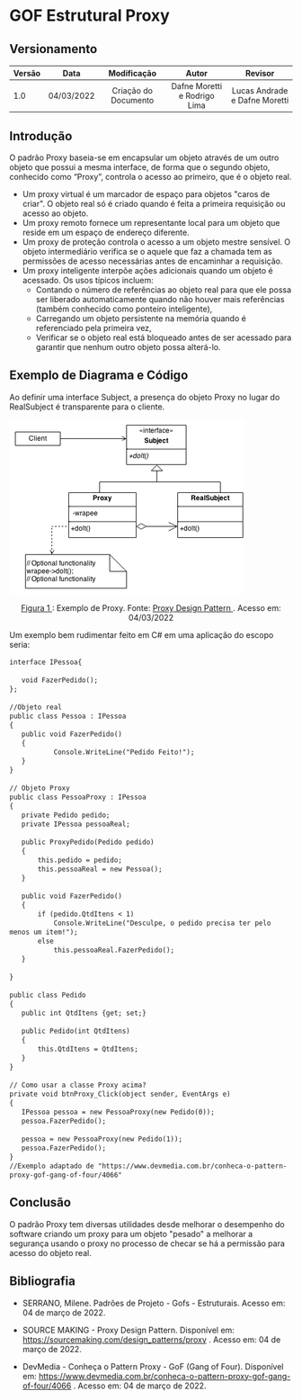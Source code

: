 # GOF Estrutural Proxy

## Versionamento

| Versão |    Data    |     Modificação      | Autor | Revisor |
| ------ | :--------: | :------------------: | :---: | :-----: |
| 1.0    | 04/03/2022 | Criação do Documento | Dafne Moretti e Rodrigo Lima   | Lucas Andrade e Dafne Moretti |

<!-- NÃO ESQUECER DE ADICIONAR AO "/_sidebar.md" -->

## Introdução
O padrão Proxy baseia-se em encapsular um objeto através de um outro objeto que possui a mesma interface, de forma que o segundo objeto, conhecido como “Proxy”, controla o acesso ao primeiro, que é o objeto real.

* Um proxy virtual é um marcador de espaço para objetos "caros de criar". O objeto real só é criado quando é feita a primeira requisição ou acesso ao objeto.
* Um proxy remoto fornece um representante local para um objeto que reside em um espaço de endereço diferente.
* Um proxy de proteção controla o acesso a um objeto mestre sensível. O objeto intermediário verifica se o aquele que faz a chamada tem as permissões de acesso necessárias antes de encaminhar a requisição.
* Um proxy inteligente interpõe ações adicionais quando um objeto é acessado. Os usos típicos incluem:
     * Contando o número de referências ao objeto real para que ele possa ser liberado automaticamente quando não houver mais referências (também conhecido como ponteiro inteligente),
    * Carregando um objeto persistente na memória quando é referenciado pela primeira vez,
    * Verificar se o objeto real está bloqueado antes de ser acessado para garantir que nenhum outro objeto possa alterá-lo.


## Exemplo de Diagrama e Código
Ao definir uma interface Subject, a presença do objeto Proxy no lugar do RealSubject é transparente para o cliente.

![Exemplo de Proxy](../../assets/images/proxy.png)

<figcaption style="text-align: center"><a href="../../assets/images/proxy.png" >Figura 1 </a>: Exemplo de Proxy. Fonte: <a href="https://sourcemaking.com/design_patterns/proxy" > Proxy Design Pattern
 </a>. Acesso em: 04/03/2022 </figcaption>

 Um exemplo bem rudimentar feito em C# em uma aplicação do escopo seria:

 ```
interface IPessoa{

	void FazerPedido();
};

//Objeto real
public class Pessoa : IPessoa
{
	public void FazerPedido()
	{
	        Console.WriteLine("Pedido Feito!");
	}
}

// Objeto Proxy
public class PessoaProxy : IPessoa
{	
	private Pedido pedido;
	private IPessoa pessoaReal;
	
	public ProxyPedido(Pedido pedido)
	{
		this.pedido = pedido;
		this.pessoaReal = new Pessoa();
	}
	
	public void FazerPedido()
	{
		if (pedido.QtdItens < 1)
			Console.WriteLine("Desculpe, o pedido precisa ter pelo menos um item!");
		else
			this.pessoaReal.FazerPedido();
	}
	
}

public class Pedido
{
	public int QtdItens {get; set;}
	
	public Pedido(int QtdItens)
	{
		this.QtdItens = QtdItens;
	}
}

// Como usar a classe Proxy acima?
private void btnProxy_Click(object sender, EventArgs e)
{
    IPessoa pessoa = new PessoaProxy(new Pedido(0));
    pessoa.FazerPedido();

    pessoa = new PessoaProxy(new Pedido(1));
    pessoa.FazerPedido();
}
//Exemplo adaptado de "https://www.devmedia.com.br/conheca-o-pattern-proxy-gof-gang-of-four/4066"
 ```



## Conclusão
O padrão Proxy tem diversas utilidades desde melhorar o desempenho do software criando um proxy para um objeto "pesado" a melhorar a segurança usando o proxy no processo de checar se há a permissão para acesso do objeto real.

## Bibliografia

* SERRANO, Milene. Padrões de Projeto - Gofs - Estruturais. Acesso em: 04 de março de 2022.

* SOURCE MAKING - Proxy Design Pattern. Disponível em: https://sourcemaking.com/design_patterns/proxy . Acesso em: 04 de março de 2022.

* DevMedia - Conheça o Pattern Proxy - GoF (Gang of Four). Disponível em: https://www.devmedia.com.br/conheca-o-pattern-proxy-gof-gang-of-four/4066 . Acesso em: 04 de março de 2022.